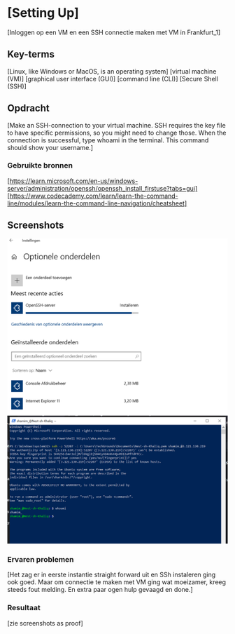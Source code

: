 # [Setting Up]
[Inloggen op een VM en een SSH connectie maken met VM in Frankfurt_1]

## Key-terms
[Linux, like Windows or MacOS, is an operating system] [virtual machine (VM)] [graphical user interface (GUI)] [command line (CLI)] [Secure Shell (SSH)]

## Opdracht
[Make an SSH-connection to your virtual machine. SSH requires the key file to have specific permissions, so you might need to change those.
When the connection is successful, type whoami in the terminal. This command should show your username.]

### Gebruikte bronnen
[https://learn.microsoft.com/en-us/windows-server/administration/openssh/openssh_install_firstuse?tabs=gui] [https://www.codecademy.com/learn/learn-the-command-line/modules/learn-the-command-line-navigation/cheatsheet] 

## Screenshots
![Linux_opdracht1](/00_includes/Linux/Linux_opdracht1/Screenshot_SSH_1.PNG) 
![Linux_opdracht2](/00_includes/Linux/Linux_opdracht1/Screenshot_%20WHOAMI.PNG)

### Ervaren problemen
[Het zag er in eerste instantie straight forward uit en SSh instaleren ging ook goed. Maar om connectie te maken met VM ging wat moeizamer, kreeg steeds fout melding. En extra paar ogen hulp gevaagd en done.]

### Resultaat
[zie screenshots as proof]